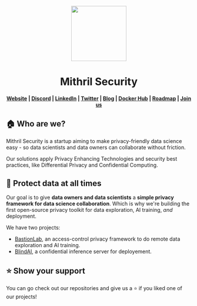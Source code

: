 <p align="center">
  <a href="https://collective.github.io/">
    <img width="150px" src="https://cdn.welcometothejungle.co/uploads/website/logo/8846/164874/b2c69dea-2f27-4f66-82a1-c503dbc27a3d.png">
  </a>
</p>
<h1 align="center">Mithril Security</h1>

<h4 align="center">
  <a href="https://www.mithrilsecurity.io">Website</a> |
  <a href="https://discord.gg/TxEHagpWd4">Discord</a> |
  <a href="https://www.linkedin.com/company/mithril-security-company/">LinkedIn</a> |
  <a href="https://www.twitter.com/mithrilsecurity">Twitter</a> |
  <a href="https://blog.mithrilsecurity.io/">Blog</a> |
  <a href="https://hub.docker.com/u/mithrilsecuritysas">Docker Hub</a> |  
  <a href="https://mithril-security.notion.site/513af0ada2584e0f837776a7f6649ab4?v=cf664187c13149a4b667d9c0ae3ed1c0">Roadmap</a> | 
  <a href="https://mithril-security.welcomekit.co/">Join us</a>
</h4>


## 🏠 Who are we?

Mithril Security is a startup aiming to make privacy-friendly data science easy - so data scientists and data owners can collaborate without friction.

Our solutions apply Privacy Enhancing Technologies and security best practices, like Differential Privacy and Confidential Computing.

## 🔐 Protect data at all times

Our goal is to give **data owners and data scientists** a **simple privacy framework for data science collaboration**. 
Which is why we're building the first open-source privacy toolkit for data exploration, AI training, *and* deployment.

We have two projects:
- [BastionLab](https://github.com/mithril-security/bastionlab), an access-control privacy framework to do remote data exploration and AI training.
- [BlindAI](https://github.com/mithril-security/blindai), a confidential inference server for deployement.

## ⭐ Show your support

You can go check out our repositories and give us a ⭐️ if you liked one of our projects!
